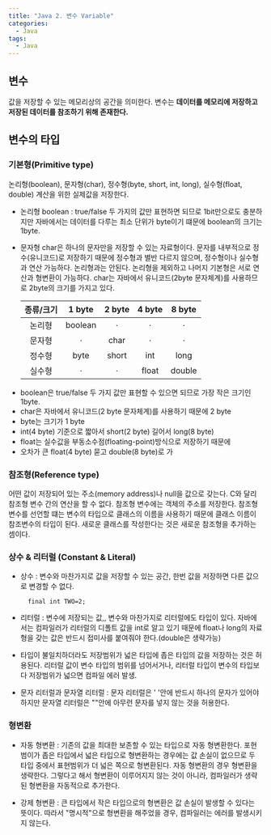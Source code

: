 ```yaml
---
title: "Java 2. 변수 Variable"
categories:
  - Java
tags:
  - Java
---
```


## 변수
값을 저장할 수 있는 메모리상의 공간을 의미한다. 변수는 **데이터를 메모리에 저장하고 저장된 데이터를 참조하기 위해 존재한다.**

## 변수의 타입
### 기본형(Primitive type)

논리형(boolean), 문자형(char), 정수형(byte, short, int, long), 실수형(float, double) 계산을 위한 실제값을 저장한다.

- 논리형 boolean : true/false 두 가지의 값만 표현하면 되므로 1bit만으로도 충분하지만 자바에서는 데이터를 다루는 최소 단위가 byte이기 떄문에 boolean의 크기는 1byte.


- 문자형 char은 하나의 문자만을 저장할 수 있는 자료형이다. 문자를 내부적으로 정수(유니코드)로 저장하기 때문에 정수형과 별반 다르지 않으며, 정수형이나 실수형과 연산 가능하다. 논리형과는 안된다. 논리형을 제외하고 나머지 기본형은 서로 연산과 형변환이 가능하다. char는 자바에서 유니코드(2byte 문자체계)를 사용하므로 2byte의 크기를 가지고 있다.


    |종류/크기|1 byte|2 byte|4 byte|8 byte|
    |:------:|:------:|:--------:|:------:|:----:|
    |논리형|boolean|ㆍ|ㆍ|ㆍ|
    |문자형|ㆍ|char|ㆍ|ㆍ|
    |정수형|byte|short|int|long|
    |실수형|ㆍ|ㆍ|float|double|

* boolean은 true/false 두 가지 값만 표현할 수 있으면 되므로 가장 작은 크기인 1byte.
* char은 자바에서 유니코드(2 byte 문자체계)를 사용하기 때문에 2 byte
* byte는 크기가 1 byte
* int(4 byte) 기준으로 짧아서 short(2 byte) 길어서 long(8 byte)
* float는 실수값을 부동소수점(floating-point)방식으로 저장하기 때문에
* 오차가 큰 float(4 byte) 묻고 double(8 byte)로 가



### 참조형(Reference type)
어떤 값이 저장되어 있는 주소(memory address)나 null을 값으로 갖는다. C와 달리 참조형 변수 간의 연산을 할 수 없다.
참조형 변수에는 객체의 주소를 저장한다. 참조형 변수를 선언할 떄는 변수의 타입으로 클래스의 이름을 사용하기 때문에 클래스 이름이 참조변수의 타입이 된다. 새로운 클래스를 작성한다는 것은 새로운 참조형을 추가하는 셈이다.

### 상수 & 리터럴 (Constant & Literal)
- 상수 : 변수와 마찬가지로 값을 저장할 수 있는 공간, 한번 값을 저장하면 다른 값으로 변경할 수 없다.

        final int TWO=2;

- 리터럴 : 변수에 저장되는 값,, 변수와 마찬가지로 리터럴에도 타입이 있다. 자바에서는 컴파일러가 리터럴의 디폴트 값을 int로 알고 있기 때문에 float나 long의 자료형을 갖는 값은 반드시 접미사를 붙여줘야 한다.(double은 생략가능)

- 타입이 불일치하더라도 저장범위가 넓은 타입에 좁은 타입의 값을 저장하는 것은 허용된다. 리터럴 값이 변수 타입의 범위를 넘어서거나, 리터럴 타입이 변수의 타입보다 저장범위가 넓으면 컴파일 에러 발생.
  
- 문자 리터럴과 문자열 리터럴 : 문자 리터럴은 ' '안에 반드시 하나의 문자가 있어야하지만 문자열 리터럴은 ""안에 아무런 문자를 넣지 않는 것을 허용한다.

### 형변환
- 자동 형변환 : 기존의 값을 최대한 보존할 수 있는 타입으로 자동 형변환한다. 포현범이가 좁은 타입에서 넓은 타입으로 형변환하는 경우에는 값 손실이 없으므로 두 타입 중에서 표현범위가 더 넓은 쪽으로 형변환된다. 자동 형변환의 경우 형변환을 생략한다. 그렇다고 해서 형변환이 이루어지지 않는 것이 아니라, 컴파일러가 생략된 형변환을 자동적으로 추가한다.

- 강제 형변환 : 큰 타입에서 작은 타입으로의 형변환은 값 손실이 발생할 수 있다는 뜻이다. 따라서 "명시적"으로 형변환을 해주었을 경우, 컴파일러는 에러를 발생시키지 않는다.



